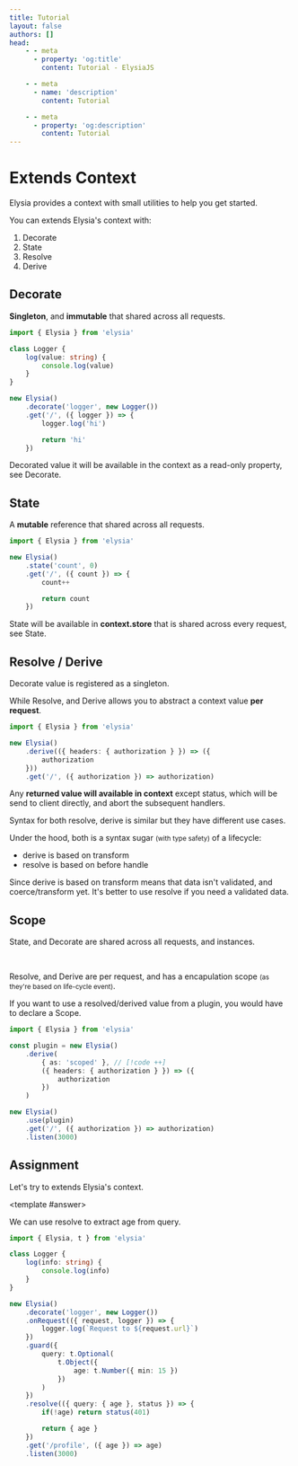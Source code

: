 ```yaml
---
title: Tutorial
layout: false
authors: []
head:
    - - meta
      - property: 'og:title'
        content: Tutorial - ElysiaJS

    - - meta
      - name: 'description'
        content: Tutorial

    - - meta
      - property: 'og:description'
        content: Tutorial
---
```


<script setup lang="ts">
import { Elysia } from 'elysia'

import Editor from '../../../components/xiao/playground/playground.vue'
import DocLink from '../../../components/xiao/doc-link/doc-link.vue'
import Playground from '../../../components/nearl/playground.vue'

import { code, testcases } from './data'
</script>

<Editor :code="code" :testcases="testcases">

# Extends Context

Elysia provides a context with small utilities to help you get started.

You can extends Elysia's context with:
1. <DocLink href="/essential/handler.html#decorate">Decorate</DocLink>
2. <DocLink href="/essential/handler.html#state">State</DocLink>
3. <DocLink href="/essential/handler.html#resolve">Resolve</DocLink>
4. <DocLink href="/essential/handler.html#derive">Derive</DocLink>

## Decorate
**Singleton**, and **immutable** that shared across all requests.

```typescript
import { Elysia } from 'elysia'

class Logger {
    log(value: string) {
        console.log(value)
    }
}

new Elysia()
    .decorate('logger', new Logger())
    .get('/', ({ logger }) => {
        logger.log('hi')

        return 'hi'
    })
```

Decorated value it will be available in the context as a read-only property, see <DocLink href="/essential/handler.html#decorate">Decorate</DocLink>.

## State
A **mutable** reference that shared across all requests.

```typescript
import { Elysia } from 'elysia'

new Elysia()
	.state('count', 0)
	.get('/', ({ count }) => {
		count++

		return count
	})
```

State will be available in **context.store** that is shared across every request, see <DocLink href="/essential/handler.html#state">State</DocLink>.

## Resolve / Derive

<DocLink href="/essential/handler.html#decorate">Decorate</DocLink> value is registered as a singleton.

While <DocLink href="/essential/handler.html#resolve">Resolve</DocLink>, and <DocLink href="/essential/handler.html#derive">Derive</DocLink> allows you to abstract a context value **per request**.

```typescript
import { Elysia } from 'elysia'

new Elysia()
	.derive(({ headers: { authorization } }) => ({
		authorization
	}))
	.get('/', ({ authorization }) => authorization)
```

Any **returned value will available in context** except status, which will be send to client directly, and abort the subsequent handlers.

Syntax for both <DocLink href="/essential/handler.html#resolve">resolve</DocLink>, <DocLink href="/essential/handler.html#derive">derive</DocLink> is similar but they have different use cases.

Under the hood, both is a syntax sugar <small>(with type safety)</small> of a lifecycle:
- <DocLink href="/essential/handler.html#derive">derive</DocLink> is based on <DocLink href="/essential/life-cycle.html#transform">transform</DocLink>
- <DocLink href="/essential/handler.html#resolve">resolve</DocLink> is based on <DocLink href="/essential/life-cycle.html#before-handle">before handle</DocLink>

Since <DocLink href="/essential/handler.html#resolve">derive</DocLink> is based on <DocLink href="/essential/life-cycle.html#transform">transform</DocLink> means that data isn't validated, and coerce/transform yet. It's better to use <DocLink href="/essential/handler.html#resolve">resolve</DocLink> if you need a validated data.

## Scope
<DocLink href="/essential/handler.html#state">State</DocLink>, and <DocLink href="/essential/handler.html#decorate">Decorate</DocLink> are shared across all requests, and instances.

<br />

<DocLink href="/essential/handler.html#resolve">Resolve</DocLink>, and <DocLink href="/essential/handler.html#derive">Derive</DocLink> are per request, and has a encapulation scope <small>(as they're based on life-cycle event)</small>.

If you want to use a resolved/derived value from a plugin, you would have to declare a <DocLink href="/essential/plugin.html#scope">Scope</DocLink>.

```typescript
import { Elysia } from 'elysia'

const plugin = new Elysia()
	.derive(
		{ as: 'scoped' }, // [!code ++]
		({ headers: { authorization } }) => ({
			authorization
		})
	)

new Elysia()
	.use(plugin)
	.get('/', ({ authorization }) => authorization)
	.listen(3000)
```

## Assignment

Let's try to extends Elysia's context.

<template #answer>

We can use <DocLink href="/essential/handler.html#resolve">resolve</DocLink> to extract age from query.

```typescript
import { Elysia, t } from 'elysia'

class Logger {
	log(info: string) {
		console.log(info)
	}
}

new Elysia()
	.decorate('logger', new Logger())
	.onRequest(({ request, logger }) => {
		logger.log(`Request to ${request.url}`)
	})
	.guard({
		query: t.Optional(
			t.Object({
				age: t.Number({ min: 15 })
			})
		)
	})
	.resolve(({ query: { age }, status }) => {
		if(!age) return status(401)

		return { age }
	})
	.get('/profile', ({ age }) => age)
	.listen(3000)
```

</template>

</Editor>
